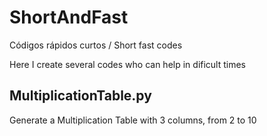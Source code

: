 # ShortAndFast
Códigos rápidos curtos / Short fast codes

Here I create several codes who can help in dificult times

## MultiplicationTable.py
Generate a Multiplication Table with 3 columns, from 2 to 10
